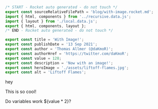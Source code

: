 ```js server
/* START - Rocket auto generated - do not touch */
export const sourceRelativeFilePath = 'blog/with-image.rocket.md';
import { html, components } from '../recursive.data.js';
import { layout } from './local.data.js';
export { html, components, layout };
/* END - Rocket auto generated - do not touch */

export const title = 'With Image!';
export const publishDate = '13 Sep 2021';
export const author = 'Thomas Allmer (@daKmoR)';
export const authorHref = 'https://twitter.com/daKmoR';
export const value = 128;
export const description = 'Now with an image!';
export const heroImage = './assets/liftoff-flames.jpg';
export const alt = 'Liftoff Flames';
```

hey

<blog-author name="Another Author" href="https://twitter.com/daKmoR"></blog-author>

This is so cool!

Do variables work ${value \* 2}?
